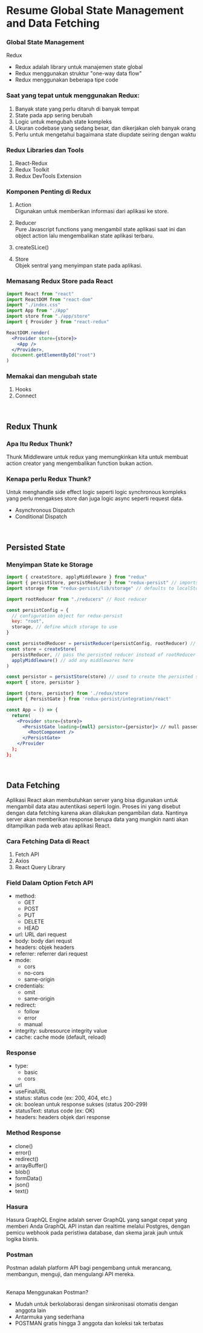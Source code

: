 # Resume Global State Management and Data Fetching

### Global State Management

Redux

- Redux adalah library untuk manajemen state global
- Redux menggunakan struktur "one-way data flow"
- Redux menggunakan beberapa tipe code

### Saat yang tepat untuk menggunakan Redux:

1. Banyak state yang perlu ditaruh di banyak tempat
2. State pada app sering berubah
3. Logic untuk mengubah state kompleks
4. Ukuran codebase yang sedang besar, dan dikerjakan oleh banyak orang
5. Perlu untuk mengetahui bagaimana state diupdate seiring dengan waktu

### Redux Libraries dan Tools

1. React-Redux
2. Redux Toolkit
3. Redux DevTools Extension

### Komponen Penting di Redux

1. Action
   <br> Digunakan untuk memberikan informasi dari aplikasi ke store.

2. Reducer
   <br> Pure Javascript functions yang mengambil state aplikasi saat ini dan object action lalu mengembalikan state aplikasi terbaru.

3. createSLice()

4. Store
   <br> Objek sentral yang menyimpan state pada aplikasi.

### Memasang Redux Store pada React

```jsx
import React from "react"
import ReactDOM from "react-dom"
import "./index.css"
import App from "./App"
import store from "./app/store"
import { Provider } from "react-redux"

ReactDOM.render(
  <Provider store={store}>
    <App />
  </Provider>,
  document.getElementById("root")
)
```

### Memakai dan mengubah state

1. Hooks
2. Connect

<br>

## Redux Thunk

### Apa Itu Redux Thunk?

Thunk Middleware untuk redux yang memungkinkan kita untuk membuat action creator yang mengembalikan function bukan action.

### Kenapa perlu Redux Thunk?

Untuk menghandle side effect logic seperti logic synchronous kompleks yang perlu mengakses store dan juga logic async seperti request data.

- Asynchronous Dispatch
- Conditional Dispatch

<br>

## Persisted State

### Menyimpan State ke Storage

```jsx
import { createStore, applyMiddleware } from "redux"
import { persistStore, persistReducer } from "redux-persist" // imports from redux-persist
import storage from "redux-persist/lib/storage" // defaults to localStorage for web

import rootReducer from "./reducers" // Root reducer

const persistConfig = {
  // configuration object for redux-persist
  key: "root",
  storage, // define which storage to use
}

const persistedReducer = persistReducer(persistConfig, rootReducer) // create a persisted reducer
const store = createStore(
  persistReducer, // pass the persisted reducer instead of rootReducer to createStore
  applyMiddleware() // add any middlewares here
)

const persistor = persistStore(store) // used to create the persisted store, persistor will be used in the next step
export { store, persistor }
```

```jsx
import {store, persistor} from './redux/store
import { PersistGate } from 'redux-persist/integration/react'

const App = () => {
  return(
    <Provider store={store}>
      <PersistGate loading={null} persistor={persistor}> // null passed to loading, persistor is being used here
        <RootComponent />
      </PersistGate>
    </Provider
  );
};
```

<br>

## Data Fetching

Aplikasi React akan membutuhkan server yang bisa digunakan untuk mengambil data atau autentikasi seperti login. Proses ini yang disebut dengan data fetching karena akan dilakukan pengambilan data. Nantinya server akan memberikan response berupa data yang mungkin nanti akan ditampilkan pada web atau aplikasi React.

### Cara Fetching Data di React

1. Fetch API
2. Axios
3. React Query Library

### Field Dalam Option Fetch API

- method:
  - GET
  - POST
  - PUT
  - DELETE
  - HEAD
- url: URL dari request
- body: body dari requst
- headers: objek headers
- referrer: referrer dari request
- mode:
  - cors
  - no-cors
  - same-origin
- credentials:
  - omit
  - same-origin
- redirect:
  - follow
  - error
  - manual
- integrity: subresource integrity value
- cache: cache mode (default, reload)

### Response

- type:
  - basic
  - cors
- url
- useFinalURL
- status: status code (ex: 200, 404, etc.)
- ok: boolean untuk response sukses (status 200-299)
- statusText: status code (ex: OK)
- headers: headers objek dari response

### Method Response

- clone()
- error()
- redirect()
- arrayBuffer()
- blob()
- formData()
- json()
- text()

### Hasura

Hasura GraphQL Engine adalah server GraphQL yang sangat cepat yang memberi Anda GraphQL API instan dan realtime melalui Postgres, dengan pemicu webhook pada peristiwa database, dan skema jarak jauh untuk logika bisnis.

### Postman

Postman adalah platform API bagi pengembang untuk merancang, membangun, menguji, dan mengulangi API mereka.

<br> Kenapa Menggunakan Postman?

- Mudah untuk berkolaborasi dengan sinkronisasi otomatis dengan anggota lain
- Antarmuka yang sederhana
- POSTMAN gratis hingga 3 anggota dan koleksi tak terbatas
